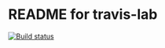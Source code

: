 # README for travis-lab

[![Build status](https://travis-ci.org/zayedshah/travis-lab.svg?master)](https://travis-ci.org/zayedshah)